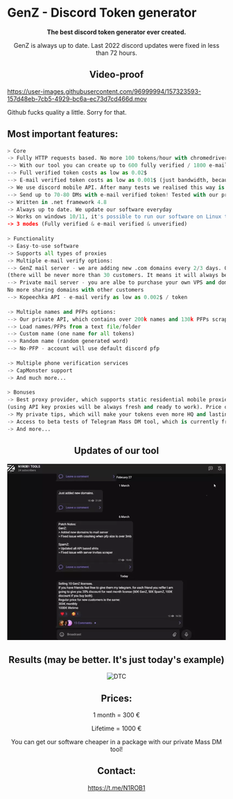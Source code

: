 # **GenZ** - Discord Token generator

<div align="center">

  **The best discord token generator ever created.**
  
 GenZ is always up to date. Last 2022 discord updates were fixed in less than 72 hours.
    </div >
    

  <div align="center">
 
 ## Video-proof
  

  
  </div >


https://user-images.githubusercontent.com/96999994/157323593-157d48eb-7cb5-4929-bc6a-ec73d7cd466d.mov

Github fucks quality a little. Sorry for that.
  
  ## Most important features:
  
```python
> Core
-> Fully HTTP requests based. No more 100 tokens/hour with chromedriver or other shits
--> With our tool you can create up to 600 fully verified / 1800 e-mail verified tokens each hour!
--> Full verified token costs as low as 0.02$
--> E-mail verified token costs as low as 0.001$ (just bandwidth, because you are able to use mail servers)
-> We use discord mobile API. After many tests we realised this way is much better for tokens intended to Mass DM
--> Send up to 70-80 DMs with e-mail verified token! Tested with our private Mass DM tool, however our customers uses other tools too and tokens are alive for 50 DMs +
-> Written in .net framework 4.8
-> Always up to date. We update our software everyday
-> Works on windows 10/11, it's possible to run our software on Linux too
-> 3 modes (Fully verified & e-mail verified & unverified)

> Functionality
-> Easy-to-use software
-> Supports all types of proxies
-> Multiple e-mail verify options:
--> GenZ mail server - we are adding new .com domains every 2/3 days. Our mail server can handle up to 30k verifies per hour 
(there will be never more than 30 customers. It means it will always be working quick and without any timeouts)
--> Private mail server - you are albe to purchase your own VPS and domain and use your private mail server. 
No more sharing domains with other customers
--> Kopeechka API - e-mail verify as low as 0.002$ / token

-> Multiple names and PFPs options:
--> Our private API, which contains over 200k names and 130k PFPs scrapped from biggest, well-known discord servers
--> Load names/PFPs from a text file/folder
--> Custom name (one name for all tokens)
--> Random name (random generated word)
--> No-PFP - account will use default discord pfp

-> Multiple phone verification services 
-> CapMonster support
-> And much more...

> Bonuses
-> Best proxy provider, which supports static residential mobile proxies rotating every 1 hour 
(using API key proxies will be always fresh and ready to work). Price of 1 GB is 4$. Extremely cheap for a best quality proxy
-> My private tips, which will make your tokens even more HQ and lasting longer
-> Access to beta tests of Telegram Mass DM tool, which is currently free for all my customers. Release planned for middle of March
-> And more...

 ```
  

  <div align="center">
 
 ## Updates of our tool
  
![](telegram.webp)

  

  
   ## Results (may be better. It's just today's example)
   ![DTC](https://user-images.githubusercontent.com/96999994/157324097-9adacec9-c00e-4434-9668-406fda5ebc7d.png)

 
  ## Prices:
 1 month = 300 €
 
 Lifetime = 1000 €
 
 You can get our software cheaper in a package with our private Mass DM tool!
 
 ## Contact:
 https://t.me/N1ROB1
 
  </div >

  
  
  
